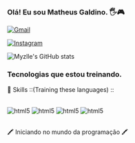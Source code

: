 

### Olá! Eu sou Matheus Galdino. 🖐️🎮

[![Gmail](https://img.shields.io/badge/Gmail-D14836?style=for-the-badge&logo=gmail&logoColor=white)](link)

[![Instagram](https://img.shields.io/badge/Instagram-E4405F?style=for-the-badge&logo=instagram&logoColor=white)](link)

![Myzlle's GitHub stats](https://github-readme-stats.vercel.app/api?username=Myzlle&show_icons=true&theme=radical)

### Tecnologias que estou treinando.
🚀 Skills ::(Training these languages) ::

<div style="display: inline_block"><br/>
 <img align="center" alt="html5" src="https://img.shields.io/badge/Python-14354C?style=for-the-badge&logo=python&logoColor=white" /> 
  <img align="center" alt="html5" src="https://img.shields.io/badge/HTML5-E34F26?style=for-the-badge&logo=html5&logoColor=white" />
  <img align="center" alt="html5" src="https://img.shields.io/badge/CSS-239120?&style=for-the-badge&logo=css3&logoColor=white" />
  <img align="center" alt="html5" src="https://img.shields.io/badge/JavaScript-F7DF1E?style=for-the-badge&logo=javascript&logoColor=blacklogoColor=F7DF1E" />
 </div><br/>

 🖍  Iniciando no mundo da programação 🖍 

